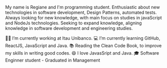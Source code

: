 My name is Regiane and I'm programming student. Enthusiastic about new technologies in software development, Design Patterns, automated tests. Always looking for new knowledge, with main focus on studies in javaScript and NodeJs technologies. Seeking to expand knowledge, aligning knowledge in software development and engineering studies.

🧑‍💼 I’m currently working at Itau Unibanco.
💻 I’m currently learning GitHub, ReactJS, JavaScript and Java.
📚 Reading the Clean Code Book, to improve my skills in writing good codes.
😄 I love JavasSript and Java.
🎓 Software Enginner student - Graduated in Management
 
<!---
regianeldeveloper/regianeldeveloper is a ✨ special ✨ repository because its `README.md` (this file) appears on your GitHub profile.
You can click the Preview link to take a look at your changes.
--->
